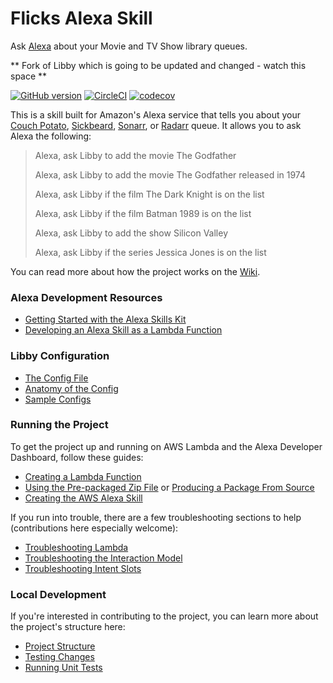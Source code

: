 # Flicks Alexa Skill

Ask [Alexa](http://alexa.design) about your Movie and TV Show library queues.

** Fork of Libby which is going to be updated and changed - watch this space **

[![GitHub version](https://badge.fury.io/gh/josephschmitt%2Falexa-libby.svg)](https://badge.fury.io/gh/josephschmitt%2Falexa-libby)
[![CircleCI](https://circleci.com/gh/josephschmitt/alexa-libby.svg?style=shield)](https://circleci.com/gh/josephschmitt/alexa-libby)
[![codecov](https://codecov.io/gh/josephschmitt/alexa-libby/branch/master/graph/badge.svg)](https://codecov.io/gh/josephschmitt/alexa-libby)

This is a skill built for Amazon's Alexa service that tells you about your
[Couch Potato](https://couchpota.to), [Sickbeard](http://sickbeard.com),
[Sonarr](https://sonarr.tv), or [Radarr](http://radarr.video) queue. It allows you to ask Alexa the
following:

> Alexa, ask Libby to add the movie The Godfather
>
> Alexa, ask Libby to add the movie The Godfather released in 1974
>
> Alexa, ask Libby if the film The Dark Knight is on the list
>
> Alexa, ask Libby if the film Batman 1989 is on the list
>
> Alexa, ask Libby to add the show Silicon Valley
>
> Alexa, ask Libby if the series Jessica Jones is on the list

You can read more about how the project works on the
[Wiki](https://github.com/josephschmitt/alexa-libby/wiki/).

### Alexa Development Resources
- [Getting Started with the Alexa Skills Kit](https://developer.amazon.com/public/solutions/alexa/alexa-skills-kit/getting-started-guide)
- [Developing an Alexa Skill as a Lambda Function](https://developer.amazon.com/public/solutions/alexa/alexa-skills-kit/docs/developing-an-alexa-skill-as-a-lambda-function)

### Libby Configuration
- [The Config File](https://github.com/josephschmitt/alexa-libby/wiki//The-Config-File)
- [Anatomy of the Config](https://github.com/josephschmitt/alexa-libby/wiki//Anatomy-of-the-Config)
- [Sample Configs](https://github.com/josephschmitt/alexa-libby/wiki//Sample-Configs)

### Running the Project

To get the project up and running on AWS Lambda and the Alexa Developer Dashboard, follow these
guides:

- [Creating a Lambda Function](https://github.com/josephschmitt/alexa-libby/wiki//Creating-a-Lambda-Function)
- [Using the Pre-packaged Zip File](https://github.com/josephschmitt/alexa-libby/wiki//Using-the-Pre-packaged-Zip-File)
or [Producing a Package From Source](https://github.com/josephschmitt/alexa-libby/wiki//Producing-a-Package-From-Source)
- [Creating the AWS Alexa Skill](https://github.com/josephschmitt/alexa-libby/wiki//Creating-the-AWS-Alexa-Skill)

If you run into trouble, there are a few troubleshooting sections to help (contributions here
especially welcome):
- [Troubleshooting Lambda](https://github.com/josephschmitt/alexa-libby/wiki//Troubleshooting-Lambda)
- [Troubleshooting the Interaction Model](https://github.com/josephschmitt/alexa-libby/wiki//Troubleshooting-the-Interaction-Model)
- [Troubleshooting Intent Slots](https://github.com/josephschmitt/alexa-libby/wiki//Troubleshooting-Intent-Slots)

### Local Development

If you're interested in contributing to the project, you can learn more about the project's
structure here:
- [Project Structure](https://github.com/josephschmitt/alexa-libby/wiki//Project-Structure)
- [Testing Changes](https://github.com/josephschmitt/alexa-libby/wiki//Testing-Changes)
- [Running Unit Tests](https://github.com/josephschmitt/alexa-libby/wiki//Running-Unit-Tests)
